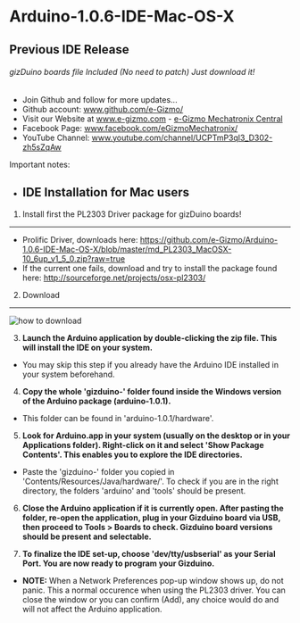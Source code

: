 # Arduino-1.0.6-IDE-Mac-OS-X
## Previous IDE Release
###### gizDuino boards file Included (No need to patch) Just download it!
- Join Github and follow for more updates...
- Github account: www.github.com/e-Gizmo/
- Visit our Website at www.e-gizmo.com - [e-Gizmo Mechatronix Central](www.e-gizmo.com)
- Facebook Page: www.facebook.com/eGizmoMechatronix/
- YouTube Channel: www.youtube.com/channel/UCPTmP3ql3_D302-zh5sZqAw

Important notes:

- ## IDE Installation for Mac users

1. Install first the PL2303 Driver package for gizDuino boards!
 -----
 - Prolific Driver, downloads here: <https://github.com/e-Gizmo/Arduino-1.0.6-IDE-Mac-OS-X/blob/master/md_PL2303_MacOSX-10_6up_v1_5_0.zip?raw=true>
 - If the current one fails, download and try to install the package found here: <http://sourceforge.net/projects/osx-pl2303/>
 
 
2. Download
 -------
 ![how to download](http://i.makeagif.com/media/6-21-2016/_xYx6X.gif)
 
 
 
 
3. **Launch the Arduino application by double-clicking the zip file. This will install the IDE on your system.**

- You may skip this step if you already have the Arduino IDE installed in your system beforehand.
 
4. **Copy the whole 'gizduino-' folder found inside the Windows version of the Arduino package (arduino-1.0.1).**

 - This folder can be found in 'arduino-1.0.1/hardware'.
 
 

5. **Look for Arduino.app in your system (usually on the desktop or in your Applications folder). Right-click on it and select 'Show Package Contents'. This enables you to explore the IDE directories.**

 - Paste the 'gizduino-' folder you copied in 'Contents/Resources/Java/hardware/'. To check if you are in the right directory, the folders 'arduino' and 'tools' should be present.



6.  **Close the Arduino application if it is currently open. After pasting the folder, re-open the application, plug in your Gizduino board via USB, then proceed to Tools > Boards to check. Gizduino board versions should be present and selectable.**



7. **To finalize the IDE set-up, choose 'dev/tty/usbserial' as your Serial Port. You are now ready to program your Gizduino.**



- **NOTE:** When a Network Preferences pop-up window shows up, do not panic. This a normal occurence when using the PL2303 driver. You can close the window or you can confirm (Add), any choice would do and will not affect the Arduino application.
